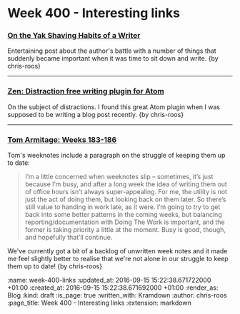 Week 400 - Interesting links
============================

### [On the Yak Shaving Habits of a Writer](https://blog.lmorchard.com/2016/08/31/yak-shaving-habits/)

Entertaining post about the author's battle with a number of things that suddenly became important when it was time to sit down and write. {by chris-roos}

---

### [Zen: Distraction free writing plugin for Atom](https://atom.io/packages/Zen)

On the subject of distractions. I found this great Atom plugin when I was supposed to be writing a blog post recently. {by chris-roos}

---

### [Tom Armitage: Weeks 183-186](http://tomarmitage.com/2016/07/25/worknotes-weeks-183-186/)

Tom's weeknotes include a paragraph on the struggle of keeping them up to date:

> I’m a little concerned when weeknotes slip – sometimes, it’s just because I’m busy, and after a long week the idea of writing them out of office hours isn’t always super-appealing. For me, the utility is not just the act of doing them, but looking back on them later. So there’s still value to handing in work late, as it were. I’m going to try to get back into some better patterns in the coming weeks, but balancing reporting/documentation with Doing The Work is important, and the former is taking priority a little at the moment. Busy is good, though, and hopefully that’ll continue.

We've currently got a bit of a backlog of unwritten week notes and it made me feel slightly better to realise that we're not alone in our struggle to keep them up to date! {by chris-roos}

:name: week-400-links
:updated_at: 2016-09-15 15:22:38.671722000 +01:00
:created_at: 2016-09-15 15:22:38.671692000 +01:00
:render_as: Blog
:kind: draft
:is_page: true
:written_with: Kramdown
:author: chris-roos
:page_title: Week 400 - Interesting links
:extension: markdown
